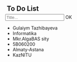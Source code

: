 <!DOCTYPE html>
<html>
<head>
<style>
body {
  margin: 0;
  min-width: 250px;
}
 {
  box-sizing: border-box;
}

ul {
  margin: 0;
  padding: 0;
}

ul li {
  cursor: pointer;
  position: relative;
  padding: 12px 8px 12px 40px;
  background: #FFFF00;
  font-size: 18px;
  transition: 0.2s;
  -webkit-user-select: none;
  -moz-user-select: none;
  -ms-user-select: none;
  user-select: none;
}

ul li:nth-child(odd) {
  background: #BCEE68;
}


ul li:hover {
  background: #00ffff;
}

ul li.checked {
  background: #ff00ff;
  color: #fff;
  text-decoration: line-through;
}

/* Add a "checked" mark when clicked on */
ul li.checked::before {
  content: '';
  position: absolute;
  border-color: #c0c0c0;
  border-style: solid;
  border-width: 0 2px 2px 0;
  top: 10px;
  left: 16px;
  transform: rotate(45deg);
  height: 15px;
  width: 7px;
}

/* Style the close button */
.close {
  position: absolute;
  right: 0;
  top: 0;
  padding: 12px 16px 12px 16px
}

.close:hover {
  background-color: #00ffff;
  color: white;
}

/* Style the header */
.header {
  background-color: #00ffff;
  padding: 30px 40px;
  color: white;
  text-align: center;
}

/* Clear floats after the header */
.header:after {
  content: "";
  display: table;
  clear: both;
}

/* Style the input */
input {
  border: none;
  width: 75%;
  padding: 10px;
  float: left;
  font-size: 16px;
}

/* Style the "Add" button */
.addBtn {
  padding: 10px;
  width: 25%;
  background: #fa8e47;
  color: #555;
  float: left;
  text-align: center;
  font-size: 16px;
  cursor: pointer;
  transition: 0.3s;
}

.addBtn:hover {
  background-color: #bbb;
}
</style>
</head>
<body>

<div id="myDIV" class="header">
  <h2 style="margin:5px"> To Do List</h2>
  <input type="text" id="myInput" placeholder="Title...">
  <span onclick="newElement()" class="addBtn">OK</span>
</div>

<ul id="myUL">
  <li>Gulaiym Tazhibayeva</li>
  <li class="checked">Informatika</li>
  <li>Mkr.AlgaBAS sity</li>
  <li>5B060200</li>
  <li>Almaty-Astana</li>
  <li>KazNITU</li>
</ul>

<script>
// Create a "close" button and append it to each list item
var myNodelist = document.getElementsByTagName("LI");
var i;
for (i = 0; i < myNodelist.length; i++) {
  var span = document.createElement("SPAN");
  var txt = document.createTextNode("\u00D7");
  span.className = "close";
  span.appendChild(txt);
  myNodelist[i].appendChild(span);
}

// Click on a close button to hide the current list item
var close = document.getElementsByClassName("close");
var i;
for (i = 0; i < close.length; i++) {
  close[i].onclick = function() {
    var div = this.parentElement;
    div.style.display = "none";
  }
}

// Add a "checked" symbol when clicking on a list item
var list = document.querySelector('ul');
list.addEventListener('click', function(ev) {
  if (ev.target.tagName === 'LI') {
    ev.target.classList.toggle('checked');
  }
}, false);

// Create a new list item when clicking on the "Add" button
function newElement() {
  var li = document.createElement("li");
  var inputValue = document.getElementById("myInput").value;
  var t = document.createTextNode(inputValue);
  li.appendChild(t);
  if (inputValue === '') {
    alert("You must write something!");
  } else {
    document.getElementById("myUL").appendChild(li);
  }
  document.getElementById("myInput").value = "";

  var span = document.createElement("SPAN");
  var txt = document.createTextNode("\u00D7");
  span.className = "close";
  span.appendChild(txt);
  li.appendChild(span);

  for (i = 0; i < close.length; i++) {
    close[i].onclick = function() {
      var div = this.parentElement;
      div.style.display = "none";
    }
  }
}
</script>

</body>
</html>
